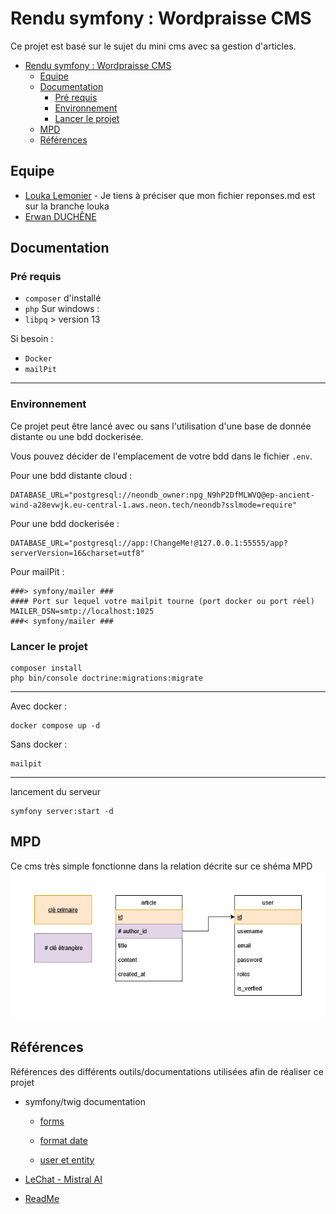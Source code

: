 # Rendu symfony : Wordpraisse CMS

Ce projet est basé sur le sujet du mini cms avec sa gestion d'articles.
- [Rendu symfony : Wordpraisse CMS](#rendu-symfony--wordpraisse-cms)
  - [Equipe](#equipe)
  - [Documentation](#documentation)
    - [Pré requis](#pré-requis)
    - [Environnement](#environnement)
    - [Lancer le projet](#lancer-le-projet)
  - [MPD](#mpd)
  - [Références](#références)

## Equipe

- [Louka Lemonier](https://github.com/loukalost) - Je tiens à préciser que mon fichier reponses.md est sur la branche louka
- [Erwan DUCHÊNE](https://github.com/Marguillat)

## Documentation

### Pré requis

- `composer` d'installé
- `php` Sur windows :
- `libpq` > version 13

Si besoin :

- `Docker`
- `mailPit`

---
### Environnement
Ce projet peut être lancé avec ou sans l'utilisation d'une base de donnée distante ou une bdd dockerisée.

Vous pouvez décider de l'emplacement de votre bdd dans le fichier ``.env``.

Pour une bdd distante cloud :
~~~~
DATABASE_URL="postgresql://neondb_owner:npg_N9hP2DfMLWVQ@ep-ancient-wind-a28evwjk.eu-central-1.aws.neon.tech/neondb?sslmode=require"
~~~~

Pour une bdd dockerisée :
~~~~
DATABASE_URL="postgresql://app:!ChangeMe!@127.0.0.1:55555/app?serverVersion=16&charset=utf8"
~~~~

Pour mailPit :

~~~~
###> symfony/mailer ###
#### Port sur lequel votre mailpit tourne (port docker ou port réel)
MAILER_DSN=smtp://localhost:1025
###< symfony/mailer ###
~~~~

### Lancer le projet

~~~~
composer install
php bin/console doctrine:migrations:migrate
~~~~
---

Avec docker :

```
docker compose up -d
```

Sans docker :

```
mailpit
```

---

lancement du serveur

```
symfony server:start -d
```

## MPD

Ce cms très simple fonctionne dans la relation décrite sur ce shéma MPD
![alt text](<public/images/mpd rendu -symfony.drawio.png>)

## Références

Références des différents outils/documentations utilisées afin de réaliser ce
projet

- symfony/twig documentation
  - [forms](https://symfony.com/doc/current/forms.html)
  - [format date](https://twig.symfony.com/doc/3.x/filters/date.html)

  - [user et entity](https://symfony.com/doc/current/security.html#the-user)

- [LeChat - Mistral AI](https://chat.mistral.ai/chat)
- [ReadMe](https://readme.so)
